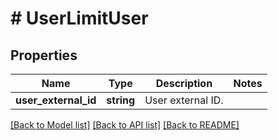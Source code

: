 # # UserLimitUser

## Properties

Name | Type | Description | Notes
------------ | ------------- | ------------- | -------------
**user_external_id** | **string** | User external ID. |

[[Back to Model list]](../../README.md#models) [[Back to API list]](../../README.md#endpoints) [[Back to README]](../../README.md)
